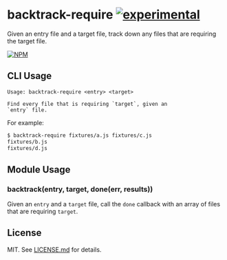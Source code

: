 # backtrack-require [![experimental](http://badges.github.io/stability-badges/dist/experimental.svg)](http://github.com/badges/stability-badges)

Given an entry file and a target file, track down any files that are requiring the target file.

[![NPM](https://nodei.co/npm/backtrack-require.png)](https://nodei.co/npm/backtrack-require/)

## CLI Usage

```
Usage: backtrack-require <entry> <target>

Find every file that is requiring `target`, given an
`entry` file.
```

For example:

``` bash
$ backtrack-require fixtures/a.js fixtures/c.js
fixtures/b.js
fixtures/d.js
```

## Module Usage

### backtrack(entry, target, done(err, results))

Given an `entry` and a `target` file, call the `done` callback with an array
of files that are requiring `target`.

## License

MIT. See [LICENSE.md](http://github.com/hughsk/backtrack-require/blob/master/LICENSE.md) for details.
